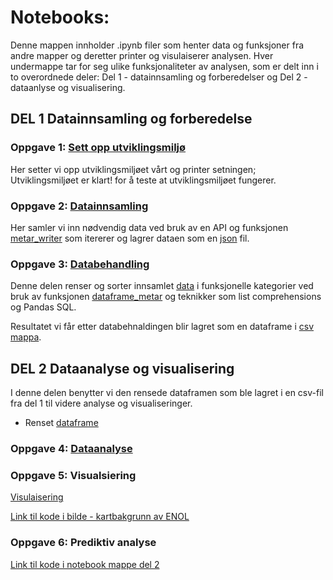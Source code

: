 
# Notebooks:
Denne mappen innholder .ipynb filer som henter data og funksjoner fra andre mapper og deretter printer og visulaiserer analysen. Hver undermappe tar for seg ulike funksjonaliteter av analysen, som er delt inn i to overordnede deler: Del 1 - datainnsamling og forberedelser og Del 2 - dataanlyse og visualisering.

 ## DEL 1 Datainnsamling og forberedelse

 ### Oppgave 1: [Sett opp utviklingsmiljø](./01_utviklingsmiljø.ipynb)

Her setter vi opp utviklingsmiljøet vårt og printer setningen; Utviklingsmiljøet er klart! for å teste at utviklingsmiljøet fungerer. 

### Oppgave 2: [Datainnsamling](./02_datainnsamling.ipynb) 

Her samler vi inn nødvendig data ved bruk av en API og funksjonen [metar_writer](../src/metar_writer.py) som itererer og lagrer dataen som en [json](../data/json/ENOL_metar_data.) fil.
 

### Oppgave 3: [Databehandling](./03_databehandling.ipynb)

Denne delen renser og  sorter innsamlet [data](../data/json) i funksjonelle kategorier ved bruk av funksjonen  [dataframe_metar](../src/dataFrame_metar.py) og teknikker som list comprehensions og Pandas SQL. 

Resultatet vi får etter databehnaldingen blir lagret som en dataframe i [csv mappa](../data/csv).

## DEL 2 Dataanalyse og visualisering 
I denne delen benytter vi den rensede dataframen som ble lagret i en csv-fil fra del 1 til videre analyse og visualiseringer.
- Renset [dataframe](../data/csv/ENOL_wind_data.csv)

### Oppgave 4: [Dataanalyse](./04_dataanalyse.ipynb)


### Oppgave 5: Visualsiering 

[Visulaisering](./05_visualisering.ipynb)

[Link til kode i bilde - kartbakgrunn av ENOL](../resources/images/ENOL_kart.png)

### Oppgave 6: Prediktiv analyse

[Link til kode i notebook mappe del 2](./)
